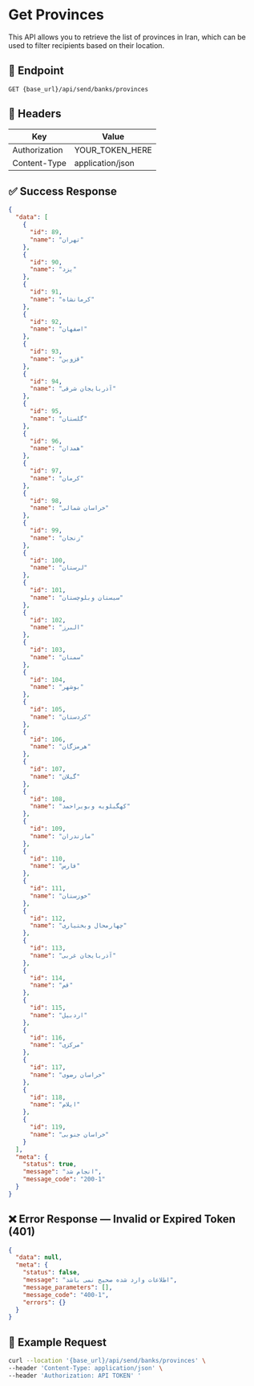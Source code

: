 # Get Provinces

This API allows you to retrieve the list of provinces in Iran, which can be used to filter recipients based on their location.

## 📍 Endpoint

```
GET {base_url}/api/send/banks/provinces
```

## 🧾 Headers

| Key           | Value            |
|---------------|------------------|
| Authorization | YOUR_TOKEN_HERE  |
| Content-Type  | application/json |



## ✅ Success Response

```json
{
  "data": [
    {
      "id": 89,
      "name": "تهران"
    },
    {
      "id": 90,
      "name": "یزد"
    },
    {
      "id": 91,
      "name": "کرمانشاه"
    },
    {
      "id": 92,
      "name": "اصفهان"
    },
    {
      "id": 93,
      "name": "قزوین"
    },
    {
      "id": 94,
      "name": "آذربایجان شرقی"
    },
    {
      "id": 95,
      "name": "گلستان"
    },
    {
      "id": 96,
      "name": "همدان"
    },
    {
      "id": 97,
      "name": "کرمان"
    },
    {
      "id": 98,
      "name": "خراسان شمالی"
    },
    {
      "id": 99,
      "name": "زنجان"
    },
    {
      "id": 100,
      "name": "لرستان"
    },
    {
      "id": 101,
      "name": "سیستان وبلوچستان"
    },
    {
      "id": 102,
      "name": "البرز"
    },
    {
      "id": 103,
      "name": "سمنان"
    },
    {
      "id": 104,
      "name": "بوشهر"
    },
    {
      "id": 105,
      "name": "کردستان"
    },
    {
      "id": 106,
      "name": "هرمزگان"
    },
    {
      "id": 107,
      "name": "گیلان"
    },
    {
      "id": 108,
      "name": "کهگیلویه وبویراحمد"
    },
    {
      "id": 109,
      "name": "مازندران"
    },
    {
      "id": 110,
      "name": "فارس"
    },
    {
      "id": 111,
      "name": "خوزستان"
    },
    {
      "id": 112,
      "name": "چهارمحال وبختیاری"
    },
    {
      "id": 113,
      "name": "آذربایجان غربی"
    },
    {
      "id": 114,
      "name": "قم"
    },
    {
      "id": 115,
      "name": "اردبیل"
    },
    {
      "id": 116,
      "name": "مرکزی"
    },
    {
      "id": 117,
      "name": "خراسان رضوی"
    },
    {
      "id": 118,
      "name": "ایلام"
    },
    {
      "id": 119,
      "name": "خراسان جنوبی"
    }
  ],
  "meta": {
    "status": true,
    "message": "انجام شد",
    "message_code": "200-1"
  }
}
```

## ❌ Error Response — Invalid or Expired Token (401)

```json
{
  "data": null,
  "meta": {
    "status": false,
    "message": "اطلاعات وارد شده صحیح نمی باشد",
    "message_parameters": [],
    "message_code": "400-1",
    "errors": {}
  }
}
```

## 🧪 Example Request

```bash
curl --location '{base_url}/api/send/banks/provinces' \
--header 'Content-Type: application/json' \
--header 'Authorization: API TOKEN' '
```
